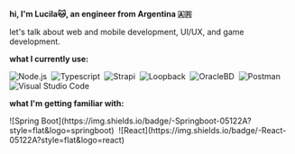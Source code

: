 <b><p align="left">hi, I'm Lucila🐱, an engineer from Argentina 🇦🇷</p></b>

<p>let's talk about web and mobile development, UI/UX, and game development.</p>

<b><p align="left">what I currently use:</p></b>
<p align="left">  
  
![Node.js](https://img.shields.io/badge/-Node.js-05122A?style=flat&logo=node.js)&nbsp;
![Typescript](https://img.shields.io/badge/-Typescript-05122A?style=flat&logo=typescript)&nbsp;
![Strapi](https://img.shields.io/badge/-Strapi-05122A?style=flat&logo=strapi)&nbsp;
![Loopback](https://img.shields.io/badge/-Loopback-05122A?style=flat&logo=loopback)&nbsp;
![OracleBD](https://img.shields.io/badge/-OracleBD-05122A?style=flat&logo=oracle)&nbsp;
![Postman](https://img.shields.io/badge/-Postman-05122A?style=flat&logo=postman)&nbsp;
![Visual Studio Code](https://img.shields.io/badge/-Visual%20Studio%20Code-05122A?style=flat&logo=visual-studio-code&logoColor=007ACC)&nbsp;
</p>

<b><p align="left">what I'm getting familiar with:</p></b>
<p align="left">  
![Spring Boot](https://img.shields.io/badge/-Springboot-05122A?style=flat&logo=springboot)&nbsp;
![React](https://img.shields.io/badge/-React-05122A?style=flat&logo=react)&nbsp;
</p>

<!--
**lucilachaparro/lucilachaparro** is a ✨ _special_ ✨ repository because its `README.md` (this file) appears on your GitHub profile.

Here are some ideas to get you started:

- 🔭 I’m currently working on ...
- 🌱 I’m currently learning ...
- 👯 I’m looking to collaborate on ...
- 🤔 I’m looking for help with ...
- 💬 Ask me about ...
- 📫 How to reach me: ...
- 😄 Pronouns: ...
- ⚡ Fun fact: ...
-->
